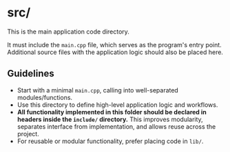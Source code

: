 # src/

This is the main application code directory.

It must include the `main.cpp` file, which serves as the program's entry point. Additional source files with the application logic should also be placed here.

## Guidelines

- Start with a minimal `main.cpp`, calling into well-separated modules/functions.
- Use this directory to define high-level application logic and workflows.
- **All functionality implemented in this folder should be declared in headers inside the `include/` directory.**
  This improves modularity, separates interface from implementation, and allows reuse across the project.
- For reusable or modular functionality, prefer placing code in `lib/`.